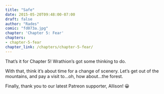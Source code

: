 ```yaml
---
title: "Safe"
date: 2015-05-20T09:48:00-07:00
draft: false
author: "Rades"
comic: "fd073a.jpg"
chapter: 'Chapter 5: Fear'
chapters:
- chapter-5-fear
chapter_link: /chapters/chapter-5-fear/
---
```


That’s it for Chapter 5! Wrathion’s got some thinking to do.


With that, think it’s about time for a change of scenery. Let’s get out of the mountains, and pay a visit to…oh, how about…the forest.


Finally, thank you to our latest Patreon supporter, Allison! 😀

